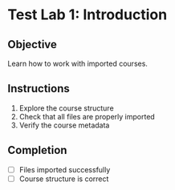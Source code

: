 # Test Lab 1: Introduction

## Objective
Learn how to work with imported courses.

## Instructions
1. Explore the course structure
2. Check that all files are properly imported
3. Verify the course metadata

## Completion
- [ ] Files imported successfully
- [ ] Course structure is correct